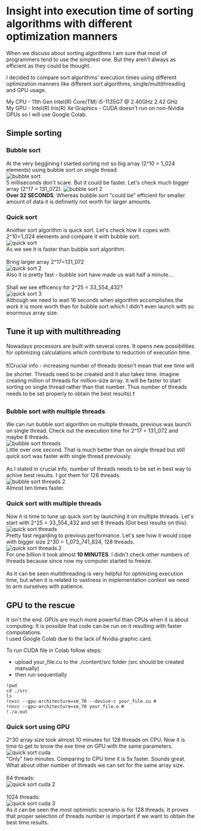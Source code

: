 # Insight into execution time of sorting algorithms with different optimization manners
When we discuss about sorting algorithms I am sure that most of programmers tend to use the simplest one. But they aren't always as efficient as they could be thought.

I decided to compare sort algorithms' execution times using different optimization manners like different sort algorithms, single/multithreading and GPU usage. 

My CPU - 11th Gen Intel(R) Core(TM) i5-1135G7 @ 2.40GHz 2.42 GHz \
My GPU - Intel(R) Iris(R) Xe Graphics - CUDA doesn't run on non-Nvidia GPUs so I will use Google Colab.

## Simple sorting
### Bubble sort
At the very beggining I started sorting not so big array (2^10 = 1_024 elements) using bubble sort on single thread. \
![bubble sort](https://github.com/Ka3wo123/Sort-comparision/blob/master/images/bubble%20sort%201.png) \
5 milliseconds don't scare. But it could be faster. Let's check much bigger array (2^17 = 131_072).
![bubble sort 2](https://github.com/Ka3wo123/Sort-comparision/blob/master/images/bubble%20sort%20useless.png) \
**Over 32 SECONDS**. Whereas bubble sort "could be" efficient for smaller amount of data it is definietly not worth for larger amounts.

### Quick sort
Another sort algorithm is quick sort. Let's check how it copes with 2^10=1_024 elements and compare it with bubble sort. \
![quick sort](https://github.com/Ka3wo123/Sort-comparision/blob/master/images/quick%20sort%202%5E10.png) \
As we see it is faster than bubble sort algorithm. \
\
Bring larger array 2^17=131_072 \
![quick sort 2](https://github.com/Ka3wo123/Sort-comparision/blob/master/images/quick%20sort%202%5E17.png)  \
Also it is pretty fast - bubble sort have made us wait half a minute... \
\
Shall we see efficency for 2^25 = 33_554_432? \
![quick sort 3](https://github.com/Ka3wo123/Sort-comparision/blob/master/images/quick%20sort%202%5E25.png) \
Although we need to wait 16 seconds when algorithm accomplishes the work it is more worth than for bubble sort which I didn't even launch with so enormous array size.

## Tune it up with multithreading
Nowadays processors are built with several cores. It opens new possibilities for optimizing calculations which contribute to reduction of execution time. \
\
❗(Crucial info - increasing number of threads doesn't mean that exe time will be shorter. Threads need to be created and it also takes time. Imagine creating million of threads for million-size array. It will be faster to start sorting on single thread rather than that number. Thus number of threads needs to be set properly to obtain the best results).❗
### Bubble sort with multiple threads
We can run bubble sort algorithm on multiple threads, previous was launch on single thread. Check out the execution time for 2^17 = 131_072 and maybe 8 threads. \
![bubble sort threads](https://github.com/Ka3wo123/Sort-comparision/blob/master/images/bubble%20sort%208%20threads.png) \
Little over one second. That is much better than on single thread but still quick sort was faster with single thread previously. \
\
As I stated in crucial info, number of threads needs to be set in best way to achive best results. I got them for 128 threads.  
![bubble sort threads 2](https://github.com/Ka3wo123/Sort-comparision/blob/master/images/bubble%20sort%20128%20threads.png)  
Almost ten times faster.
### Quick sort with multiple threads
Now it is time to tune up quick sort by launching it on multiple threads. Let's start with 2^25 = 33_554_432 and set 8 threads (Got best results on this). \
![quick sort threads](https://github.com/Ka3wo123/Sort-comparision/blob/master/images/quick%20sort%208%20threads%202%5E25.png) \
Pretty fast regarding to previous performance. Let's see how it would cope with bigger size 2^30 = 1_073_741_824, 128 threads. \
![quick sort threads 2](https://github.com/Ka3wo123/Sort-comparision/blob/master/images/quick%20sort%20128%20threads%202%5E30.png) \
For one billion it took almost **10 MINUTES**. I didn't check other numbers of threads because since now my computer started to freeze. \
\
As it can be seen multithreading is very helpful for optimizing execution time, but when it is related to vastness in implementation context we need to arm ourselves with patience.

## GPU to the rescue
It isn't the end. GPUs are much more powerful than CPUs when it is about computing. It is possible that code can be run on it resulting with faster computations. \
I used Google Colab due to the lack of Nvidia graphic card. 

To run CUDA file in Colab follow steps:
- upload your_file.cu to the ./content/src folder (src should be created manually)
- then run sequentially
```
!pwd
cd ./src
ls
!nvcc --gpu-architecture=sm_70 --device-c your_file.cu #
!nvcc --gpu-architecture=sm_70 your_file.o #
!./a.out
```

### Quick sort using GPU
2^30 array size took almost 10 minutes for 128 threads on CPU. Now it is time to get to know the exe time on GPU with the same parameters. \
![quick sort cuda](https://github.com/Ka3wo123/Sort-comparision/blob/master/images/quick%20sort%20128%20threads%202%5E30%20cuda.png) \
"Only" two minutes. Comparing to CPU time it is 5x faster. Sounds great. What about other number of threads we can set for the same array size. \
\
64 threads: \
![quick sort cuda 2](https://github.com/Ka3wo123/Sort-comparision/blob/master/images/quick%20sort%2064%20threads%202%5E30%20cuda.png) \
\
1024 threads: \
![quick sort cuda 3](https://github.com/Ka3wo123/Sort-comparision/blob/master/images/quick%20sort%201024%20threads%202%5E30%20cuda.png) 
\
As it can be seen the most optimistic scenario is for 128 threads. It proves that proper selection of threads number is important if we want to obtain the best time results.



